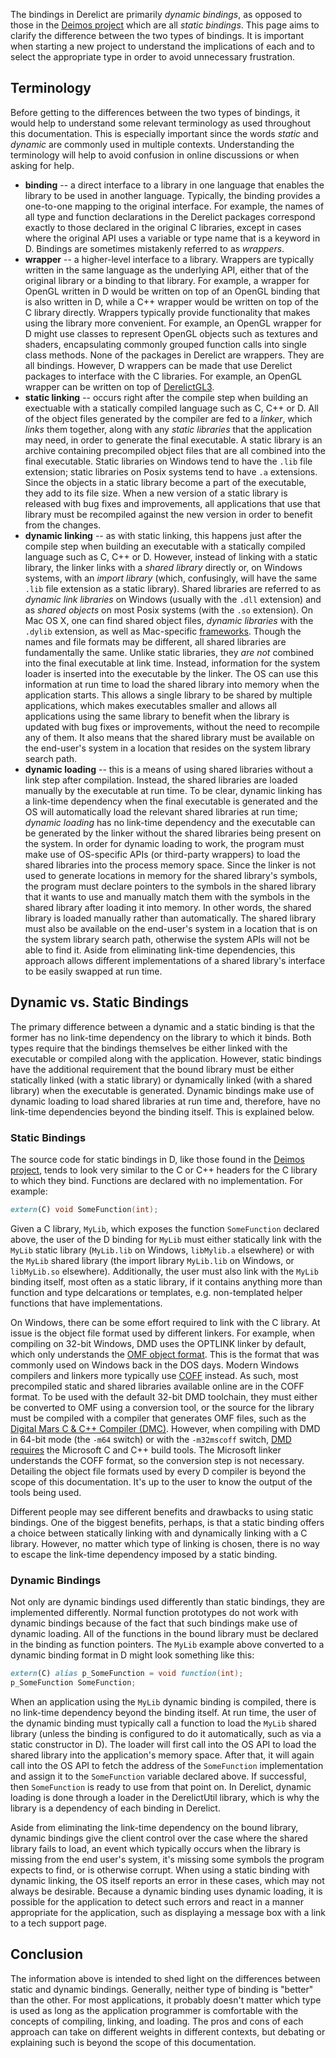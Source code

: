 The bindings in Derelict are primarily _dynamic bindings_, as opposed to those in the [Deimos project] which are all _static bindings_. This page aims to clarify the difference between the two types of bindings. It is important when starting a new project to understand the implications of each and to select the appropriate type in order to avoid unnecessary frustration.

[Deimos Project]: https://github.com/D-Programming-Deimos

## Terminology

Before getting to the differences between the two types of bindings, it would help to understand some relevant terminology as used throughout this documentation. This is especially important since the words _static_ and _dynamic_ are commonly used in multiple contexts. Understanding the terminology will help to avoid confusion in online discussions or when asking for help.

* **binding** -- a direct interface to a library in one language that enables the library to be used in another language. Typically, the binding provides a one-to-one mapping to the original interface. For example, the names of all type and function declarations in the Derelict packages correspond exactly to those declared in the original C libraries, except in cases where the original API uses a variable or type name that is a keyword in D. Bindings are sometimes mistakenly referred to as _wrappers_.
* **wrapper** -- a higher-level interface to a library. Wrappers are typically written in the same language as the underlying API, either that of the original library or a binding to that library. For example, a wrapper for OpenGL written in D would be written on top of an OpenGL binding that is also written in D, while a C++ wrapper would be written on top of the C library directly. Wrappers typically provide functionality that makes using the library more convenient. For example, an OpenGL wrapper for D might use classes to represent OpenGL objects such as textures and shaders, encapsulating commonly grouped function calls into single class methods. None of the packages in Derelict are wrappers. They are all bindings. However, D wrappers can be made that use Derelict packages to interface with the C libraries. For example, an OpenGL wrapper can be written on top of [DerelictGL3].
* **static linking** -- occurs right after the compile step when building an exectuable with a statically compiled language such as C, C++ or D. All of the object files generated by the compiler are fed to a _linker_, which _links_ them together, along with any _static libraries_ that the application may need, in order to generate the final executable. A static library is an archive containing precompiled object files that are all combined into the final executable. Static libraries on Windows tend to have the `.lib` file extension; static libraries on Posix systems tend to have `.a` extensions. Since the objects in a static library become a part of the executable, they add to its file size. When a new version of a static library is released with bug fixes and improvements, all applications that use that library must be recompiled against the new version in order to benefit from the changes.
* **dynamic linking** -- as with static linking, this happens just after the compile step when building an executable with a statically compiled language such as C, C++ or D. However, instead of linking with a static library, the linker links with a _shared library_ directly or, on Windows systems, with an _import library_ (which, confusingly, will have the same `.lib` file extension as a static library). Shared libraries are referred to as _dynamic link libraries_ on Windows (usually with the `.dll` extension) and as _shared objects_ on most Posix systems (with the `.so` extension). On Mac OS X, one can find shared object files, _dynamic libraries_ with the `.dylib` extension, as well as Mac-specific [frameworks]. Though the names and file formats may be different, all shared libraries are fundamentally the same. Unlike static libraries, they _are not_ combined into the final executable at link time. Instead, information for the system loader is inserted into the executable by the linker. The OS can use this information at run time to load the shared library into memory when the application starts. This allows a single library to be shared by multiple applications, which makes executables smaller and allows all applications using the same library to benefit when the library is updated with bug fixes or improvements, without the need to recompile any of them. It also means that the shared library must be available on the end-user's system in a location that resides on the system library search path.
* **dynamic loading** -- this is a means of using shared libraries without a link step after compilation. Instead, the shared libraries are loaded manually by the executable at run time. To be clear, dynamic linking has a link-time dependency when the final executable is generated and the OS will automatically load the relevant shared libraries at run time; _dynamic loading_ has no link-time dependency and the executable can be generated by the linker without the shared libraries being present on the system. In order for dynamic loading to work, the program must make use of OS-specific APIs (or third-party wrappers) to load the shared libraries into the process memory space. Since the linker is not used to generate locations in memory for the shared library's symbols, the program must declare pointers to the symbols in the shared library that it wants to use and manually match them with the symbols in the shared library after loading it into memory. In other words, the shared library is loaded manually rather than automatically. The shared library must also be available on the end-user's system in a location that is on the system library search path, otherwise the system APIs will not be able to find it. Aside from eliminating link-time dependencies, this approach allows different implementations of a shared library's interface to be easily swapped at run time.

[DerelictGL3]: https://github.com/DerelictOrg/DerelictGL3
[frameworks]: https://developer.apple.com/library/content/documentation/MacOSX/Conceptual/BPFrameworks/Concepts/WhatAreFrameworks.html

## Dynamic vs. Static Bindings

The primary difference between a dynamic and a static binding is that the former has no link-time dependency on the library to which it binds. Both types require that the bindings themselves be either linked with the executable or compiled along with the application. However, static bindings have the additional requirement that the bound library must be either statically linked (with a static library) or dynamically linked (with a shared library) when the executable is generated. Dynamic bindings make use of dynamic loading to load shared libraries at run time and, therefore, have no link-time dependencies beyond the binding itself. This is explained below.

### Static Bindings

The source code for static bindings in D, like those found in the [Deimos project], tends to look very similar to the C or C++ headers for the C library to which they bind. Functions are declared with no implementation. For example:

```D
extern(C) void SomeFunction(int);
```

Given a C library, `MyLib`, which exposes the function `SomeFunction` declared above, the user of the D binding for `MyLib` must either statically link with the `MyLib` static library (`MyLib.lib` on Windows, `libMylib.a` elsewhere) or with the `MyLib` shared library (the import library `MyLib.lib` on Windows, or `libMyLib.so` elsewhere). Additionally, the user must also link with the `MyLib` binding itself, most often as a static library, if it contains anything more than function and type delcarations or templates, e.g. non-templated helper functions that have implementations.

On Windows, there can be some effort required to link with the C library. At issue is the object file format used by different linkers. For example, when compiling on 32-bit Windows, DMD uses the OPTLINK linker by default, which only understands the [OMF object format]. This is the format that was commonly used on Windows back in the DOS days. Modern Windows compilers and linkers more typically use [COFF] instead. As such, most precompiled static and shared libraries available online are in the COFF format. To be used with the default 32-bit DMD toolchain, they must either be converted to OMF using a conversion tool, or the source for the library must be compiled with a compiler that generates OMF files, such as the [Digital Mars C & C++ Compiler (DMC)]. However, when compiling with DMD in 64-bit mode (the `-m64` switch) or with the `-m32mscoff` switch, [DMD requires] the Microsoft C and C++ build tools. The Microsoft linker understands the COFF format, so the conversion step is not necessary. Detailing the object file formats used by every D compiler is beyond the scope of this documentation. It's up to the user to know the output of the tools being used.

Different people may see different benefits and drawbacks to using static bindings. One of the biggest benefits, perhaps, is that a static binding offers a choice between statically linking with and dynamically linking with a C library. However, no matter which type of linking is chosen, there is no way to escape the link-time dependency imposed by a static binding.

[OMF object format]: http://en.wikipedia.org/wiki/Relocatable_Object_Module_Format
[COFF]: https://support.microsoft.com/en-us/kb/121460
[Digital Mars C & C++ Compiler (DMC)]: http://www.digitalmars.com/features.html
[DMD requires]: https://dlang.org/blog/2017/10/25/dmd-windows-and-c/

### Dynamic Bindings

Not only are dynamic bindings used differently than static bindings, they are implemented differently. Normal function prototypes do not work with dynamic bindings because of the fact that such bindings make use of dynamic loading. All of the functions in the bound library must be declared in the binding as function pointers. The `MyLib` example above converted to a dynamic binding format in D might look something like this:

```D
extern(C) alias p_SomeFunction = void function(int);
p_SomeFunction SomeFunction;
```

When an application using the `MyLib` dynamic binding is compiled, there is no link-time dependency beyond the binding itself. At run time, the user of the dynamic binding must typically call a function to load the `MyLib` shared library (unless the binding is configured to do it automatically, such as via a static constructor in D). The loader will first call into the OS API to load the shared library into the application's memory space. After that, it will again call into the OS API to fetch the address of the `SomeFunction` implementation and assign it to the `SomeFunction` variable declared above. If successful, then `SomeFunction` is ready to use from that point on. In Derelict, dynamic loading is done through a loader in the DerelictUtil library, which is why the library is a dependency of each binding in Derelict. 

Aside from eliminating the link-time dependency on the bound library, dynamic bindings give the client control over the case where the shared library fails to load, an event which typically occurs when the library is missing from the end user's system, it's missing some symbols the program expects to find, or is otherwise corrupt. When using a static binding with dynamic linking, the OS itself reports an error in these cases, which may not always be desirable. Because a dynamic binding uses dynamic loading, it is possible for the application to detect such errors and react in a manner appropriate for the application, such as displaying a message box with a link to a tech support page.

## Conclusion

The information above is intended to shed light on the differences between static and dynamic bindings. Generally, neither type of binding is "better" than the other. For most applications, it probably doesn't matter which type is used as long as the application programmer is comfortable with the concepts of compiling, linking, and loading. The pros and cons of each approach can take on different weights in different contexts, but debating or explaining such is beyond the scope of this documentation.